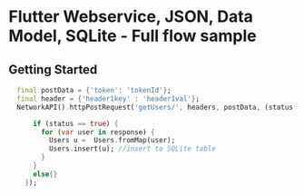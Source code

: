 # Flutter Webservice, JSON, Data Model, SQLite - Full flow sample


## Getting Started

```Dart
  final postData = {'token': 'tokenId'};
  final header = {'header1key' : 'header1val'};
  NetworkAPI().httpPostRequest('getUsers/', headers, postData, (status, response){

      if (status == true) {
        for (var user in response) {
          Users u =  Users.fromMap(user);
          Users.insert(u); //insert to SQLite table
        }
      }
      else{}
    });
```
